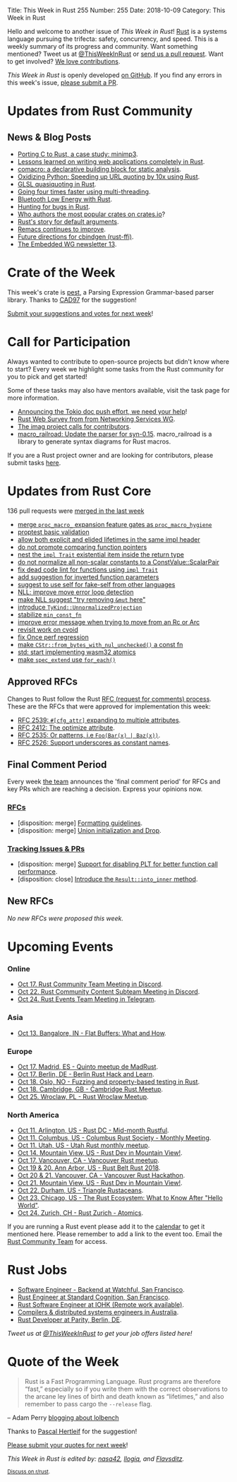 Title: This Week in Rust 255
Number: 255
Date: 2018-10-09
Category: This Week in Rust

Hello and welcome to another issue of *This Week in Rust*!
[Rust](http://rust-lang.org) is a systems language pursuing the trifecta: safety, concurrency, and speed.
This is a weekly summary of its progress and community.
Want something mentioned? Tweet us at [@ThisWeekInRust](https://twitter.com/ThisWeekInRust) or [send us a pull request](https://github.com/cmr/this-week-in-rust).
Want to get involved? [We love contributions](https://github.com/rust-lang/rust/blob/master/CONTRIBUTING.md).

*This Week in Rust* is openly developed [on GitHub](https://github.com/cmr/this-week-in-rust).
If you find any errors in this week's issue, [please submit a PR](https://github.com/cmr/this-week-in-rust/pulls).

# Updates from Rust Community

## News & Blog Posts

* [Porting C to Rust, a case study: minimp3](https://wiki.alopex.li/PortingCToRust).
* [Lessons learned on writing web applications completely in Rust](https://medium.com/@saschagrunert/lessons-learned-on-writing-web-applications-completely-in-rust-2080d0990287).
* [comacro: a declarative building block for static analysis](http://blog.lambdaverse.org/comacro).
* [Oxidizing Python: Speeding up URL quoting by 10x using Rust](https://tech.blue-yonder.com/oxidizing-python-speeding-up-urlquoting-by-using-rust/).
* [GLSL quasiquoting in Rust](https://phaazon.net/blog/glsl-quasiquoting).
* [Going four times faster using multi-threading](http://worthe-it.co.za/programming/2018/10/03/going-four-times-faster-with-multithreading.html).
* [Bluetooth Low Energy with Rust](https://219design.com/bluetooth-low-energy-with-rust/).
* [Hunting for bugs in Rust](https://blog.troutwine.us/2018/10/08/hunting-for-bugs-in-rust/).
* [Who authors the most popular crates on crates.io](https://words.steveklabnik.com/who-authors-the-most-popular-crates-on-crates-io)?
* [Rust's story for default arguments](https://medium.com/@softprops/default-values-copy-that-ae43831781f3).
* [Remacs continues to improve](http://db48x.net/rust-remacs-2018/).
* [Future directions for cbindgen (rust-ffi)](http://dreamingofbits.com/post/future-directions-for-cbindgen-rust-ffi/).
* [The Embedded WG newsletter 13](https://rust-embedded.github.io/blog/2018-10-09-newsletter-13/).

# Crate of the Week

This week's crate is [pest](https://pest.rs), a Parsing Expression Grammar-based parser library. Thanks to [CAD97](https://users.rust-lang.org/t/crate-of-the-week/2704/460) for the suggestion!

[Submit your suggestions and votes for next week][submit_crate]!

[submit_crate]: https://users.rust-lang.org/t/crate-of-the-week/2704

# Call for Participation

Always wanted to contribute to open-source projects but didn't know where to start?
Every week we highlight some tasks from the Rust community for you to pick and get started!

Some of these tasks may also have mentors available, visit the task page for more information.

* [Announcing the Tokio doc push effort, we need your help](https://tokio.rs/blog/2018-10-doc-blitz/)!
* [Rust Web Survey from from Networking Services WG](https://docs.google.com/forms/d/e/1FAIpQLSf9KCUs-8G87pHB08lM8-iXcDSY_VttOI0PvkKseHaZseCGGA/viewform).
* [The imag project calls for contributors](https://imag-pim.org/blog/2018/10/10/call-for-participation-1/).
* [macro_railroad: Update the parser for syn-0.15](https://github.com/lukaslueg/macro_railroad/issues/17). macro_railroad is a library to generate syntax diagrams for Rust macros.

If you are a Rust project owner and are looking for contributors, please submit tasks [here][guidelines].

[guidelines]: https://users.rust-lang.org/t/twir-call-for-participation/4821

# Updates from Rust Core

136 pull requests were [merged in the last week][merged]

[merged]: https://github.com/search?q=is%3Apr+org%3Arust-lang+is%3Amerged+merged%3A2018-10-01..2018-10-08

* [merge `proc_macro_` expansion feature gates as `proc_macro_hygiene`](https://github.com/rust-lang/rust/pull/52121)
* [proptest basic validation](https://github.com/rust-lang/cargo/pull/6149)
* [allow both explicit and elided lifetimes in the same impl header](https://github.com/rust-lang/rust/pull/54458)
* [do not promote comparing function pointers](https://github.com/rust-lang/rust/pull/54702)
* [nest the `impl Trait` existential item inside the return type](https://github.com/rust-lang/rust/pull/54741)
* [do not normalize all non-scalar constants to a ConstValue::ScalarPair](https://github.com/rust-lang/rust/pull/54693)
* [fix dead code lint for functions using `impl Trait`](https://github.com/rust-lang/rust/pull/54810)
* [add suggestion for inverted function parameters](https://github.com/rust-lang/rust/pull/54804)
* [suggest to use self for fake-self from other languages](https://github.com/rust-lang/rust/pull/54694)
* [NLL: improve move error loop detection](https://github.com/rust-lang/rust/pull/54343)
* [make NLL suggest "try removing `&mut` here"](https://github.com/rust-lang/rust/pull/54720)
* [introduce `TyKind::UnnormalizedProjection`](https://github.com/rust-lang/rust/pull/54789)
* [stabilize `min_const_fn`](https://github.com/rust-lang/rust/pull/54835)
* [improve error message when trying to move from an Rc or Arc](https://github.com/rust-lang/rust/pull/54703)
* [revisit work on cvoid](https://github.com/rust-lang/libc/pull/1086)
* [fix Once perf regression](https://github.com/rust-lang/rust/pull/54662)
* [make `CStr::from_bytes_with_nul_unchecked()` a const fn](https://github.com/rust-lang/rust/pull/54745)
* [std: start implementing wasm32 atomics](https://github.com/rust-lang/rust/pull/54017)
* [make `spec_extend` use `for_each()`](https://github.com/rust-lang/rust/pull/54761)

## Approved RFCs

Changes to Rust follow the Rust [RFC (request for comments)
process](https://github.com/rust-lang/rfcs#rust-rfcs). These
are the RFCs that were approved for implementation this week:

* [RFC 2539: `#[cfg_attr]` expanding to multiple attributes](https://github.com/rust-lang/rfcs/pull/2539).
* [RFC 2412: The optimize attribute](https://github.com/rust-lang/rfcs/pull/2412).
* [RFC 2535: Or patterns, i.e `Foo(Bar(x) | Baz(x))`](https://github.com/rust-lang/rfcs/pull/2535).
* [RFC 2526: Support underscores as constant names](https://github.com/rust-lang/rfcs/pull/2526).

## Final Comment Period

Every week [the team](https://www.rust-lang.org/team.html) announces the
'final comment period' for RFCs and key PRs which are reaching a
decision. Express your opinions now.

### [RFCs](https://github.com/rust-lang/rfcs/labels/final-comment-period)

* [disposition: merge] [Formatting guidelines](https://github.com/rust-lang/rfcs/pull/2436).
* [disposition: merge] [Union initialization and Drop](https://github.com/rust-lang/rfcs/pull/2514).

### [Tracking Issues & PRs](https://github.com/rust-lang/rust/labels/final-comment-period)

* [disposition: merge] [Support for disabling PLT for better function call performance](https://github.com/rust-lang/rust/pull/54592).
* [disposition: close] [Introduce the `Result::into_inner` method](https://github.com/rust-lang/rust/pull/54219).

## New RFCs

*No new RFCs were proposed this week.*

# Upcoming Events

### Online

* [Oct 17. Rust Community Team Meeting in Discord](https://discordapp.com/channels/442252698964721669/443773747350994945).
* [Oct 22. Rust Community Content Subteam Meeting in Discord](https://discordapp.com/channels/442252698964721669/443773747350994945).
* [Oct 24. Rust Events Team Meeting in Telegram](https://t.me/joinchat/EkKINhHCgZ9llzvPidOssA).

### Asia

* [Oct 13. Bangalore, IN - Flat Buffers: What and How](https://www.meetup.com/rustox/events/254812229/).

### Europe

* [Oct 17. Madrid, ES - Quinto meetup de MadRust](https://www.meetup.com/MadRust/events/255207242/).
* [Oct 17. Berlin, DE - Berlin Rust Hack and Learn](https://www.meetup.com/opentechschool-berlin/events/255020858/).
* [Oct 18. Oslo, NO - Fuzzing and property-based testing in Rust](https://www.meetup.com/Rust-Oslo/events/254830021/).
* [Oct 18. Cambridge, GB - Cambridge Rust Meetup](https://www.meetup.com/Cambridge-Rust-Meetup/events/pzwshpyxnbxb/).
* [Oct 25. Wroclaw, PL - Rust Wroclaw Meetup](https://www.meetup.com/Rust-Wroclaw/events/255053694/).

### North America

* [Oct 11. Arlington, US - Rust DC - Mid-month Rustful](https://www.meetup.com/RustDC/events/253787466).
* [Oct 11. Columbus, US - Columbus Rust Society - Monthly Meeting](https://www.meetup.com/columbus-rs/events/dbcfrpyxnbpb/).
* [Oct 11. Utah, US - Utah Rust monthly meetup](https://www.meetup.com/utahrust/events/255209633/).
* [Oct 14. Mountain View, US - Rust Dev in Mountain View!](https://www.meetup.com/Rust-Dev-in-Mountain-View/events/glnfcpyxnbsb/).
* [Oct 17. Vancouver, CA - Vancouver Rust meetup](https://www.meetup.com/Vancouver-Rust/events/dqldspyxnbwb/).
* [Oct 19 & 20. Ann Arbor, US - Rust Belt Rust 2018](https://rust-belt-rust.com/).
* [Oct 20 & 21. Vancouver, CA - Vancouver Rust Hackathon](https://www.eventbrite.ca/e/vancouver-rust-hackathon-tickets-50012680273).
* [Oct 21. Mountain View, US - Rust Dev in Mountain View!](https://www.meetup.com/Rust-Dev-in-Mountain-View/events/glnfcpyxnbcc/).
* [Oct 22. Durham, US - Triangle Rustaceans](https://www.meetup.com/triangle-rustaceans/events/mfglwpyxnbdc/).
* [Oct 23. Chicago, US - The Rust Ecosystem: What to Know After "Hello World"](https://www.meetup.com/Chicago-Rust-Meetup/events/255066746).
* [Oct 24. Zurich, CH - Rust Zurich - Atomics](https://www.meetup.com/Rust-Zurich/events/255279862/).

If you are running a Rust event please add it to the [calendar] to get
it mentioned here. Please remember to add a link to the event too.
Email the [Rust Community Team][community] for access.

[calendar]: https://www.google.com/calendar/embed?src=apd9vmbc22egenmtu5l6c5jbfc%40group.calendar.google.com
[community]: mailto:community-team@rust-lang.org

# Rust Jobs

* [Software Engineer - Backend at Watchful, San Francisco](https://jobs.lever.co/watchful/7f502bc3-a91d-46fd-908f-19a9cefbb4b2).
* [Rust Engineer at Standard Cognition, San Francisco](https://www.reddit.com/r/rust/comments/9ml170/job_create_high_performance_rust_systems/).
* [Rust Software Engineer at IOHK (Remote work available)](https://iohk.recruiterbox.com/jobs/fk0177c).
* [Compilers & distributed systems engineers in Australia](https://www.reddit.com/r/rust/comments/9kx94z/job_compilers_distributed_systems_engineers_in/).
* [Rust Developer at Parity, Berlin, DE](https://paritytech.io/jobs/).

*Tweet us at [@ThisWeekInRust](https://twitter.com/ThisWeekInRust) to get your job offers listed here!*

# Quote of the Week

> Rust is a Fast Programming Language. Rust programs are therefore “fast,” especially so if you write them with the correct observations to the arcane ley lines of birth and death known as “lifetimes,” and also remember to pass cargo the `--release` flag.

– Adam Perry [blogging about lolbench](https://blog.anp.lol/rust/2018/09/29/lolbench)

Thanks to [Pascal Hertleif](https://users.rust-lang.org/t/twir-quote-of-the-week/328/565) for the suggestion!

[Please submit your quotes for next week](http://users.rust-lang.org/t/twir-quote-of-the-week/328)!

*This Week in Rust is edited by: [nasa42](https://github.com/nasa42), [llogiq](https://github.com/llogiq), and [Flavsditz](https://github.com/Flavsditz).*

<small>[Discuss on r/rust](https://www.reddit.com/r/rust/comments/9mzrso/this_week_in_rust_255/).</small>

